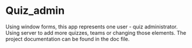 # Quiz_admin
Using window forms, this app represents one user - quiz administrator. Using server to add more quizzes, teams or changing those elements.
The project documentation can be found in the doc file.
